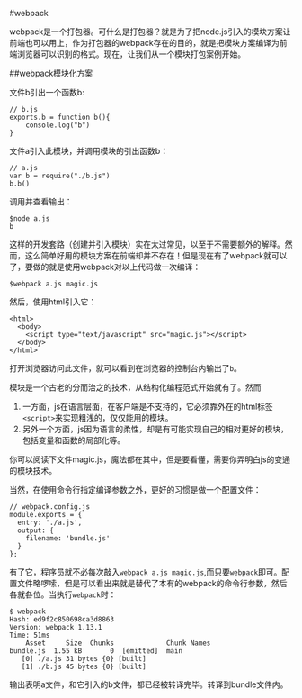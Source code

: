 #webpack

webpack是一个打包器。可什么是打包器？就是为了把node.js引入的模块方案让前端也可以用上，作为打包器的webpack存在的目的，就是把模块方案编译为前端浏览器可以识别的格式。现在，让我们从一个模块打包案例开始。

##webpack模块化方案

文件b引出一个函数b:

    // b.js 
    exports.b = function b(){
    	console.log("b")
    }
文件a引入此模块，并调用模块的引出函数b：

    // a.js 
    var b = require("./b.js")
    b.b()

调用并查看输出：

    $node a.js 
    b

这样的开发套路（创建并引入模块）实在太过常见，以至于不需要额外的解释。然而，这么简单好用的模块方案在前端却并不存在！但是现在有了webpack就可以了，要做的就是使用webpack对以上代码做一次编译：

    $webpack a.js magic.js
    
然后，使用html引入它：

    <html>
      <body>
        <script type="text/javascript" src="magic.js"></script>
      </body>
    </html>

打开浏览器访问此文件，就可以看到在浏览器的控制台内输出了`b`。

模块是一个古老的分而治之的技术，从结构化编程范式开始就有了。然而
1. 一方面，js在语言层面，在客户端是不支持的，它必须靠外在的html标签`<script>`来实现粗浅的，仅仅能用的模块。
2. 另外一个方面，js因为语言的柔性，却是有可能实现自己的相对更好的模块，包括变量和函数的局部化等。

你可以阅读下文件magic.js，魔法都在其中，但是要看懂，需要你弄明白js的变通的模块技术。

当然，在使用命令行指定编译参数之外，更好的习惯是做一个配置文件：

    // webpack.config.js
    module.exports = {
      entry: './a.js',
      output: {
        filename: 'bundle.js'
      }
    };

有了它，程序员就不必每次敲入`webpack a.js magic.js`,而只要`webpack`即可。配置文件略啰嗦，但是可以看出来就是替代了本有的webpack的命令行参数，然后各就各位。当执行`webpack`时：

    $ webpack
    Hash: ed9f2c850698ca3d8863
    Version: webpack 1.13.1
    Time: 51ms
        Asset     Size  Chunks             Chunk Names
    bundle.js  1.55 kB       0  [emitted]  main
       [0] ./a.js 31 bytes {0} [built]
       [1] ./b.js 45 bytes {0} [built]

输出表明a文件，和它引入的b文件，都已经被转译完毕。转译到bundle文件内。



